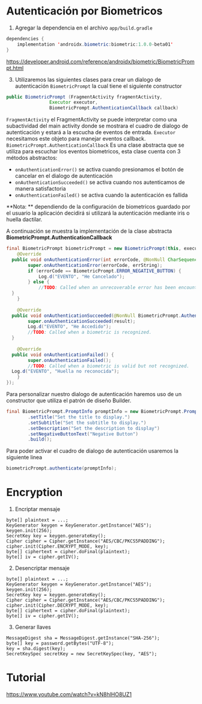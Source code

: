 # Autenticación por Biometricos

1. Agregar la dependencia en el archivo `app/build.gradle` 

```java
dependencies {
    implementation 'androidx.biometric:biometric:1.0.0-beta01'
}
```
https://developer.android.com/reference/androidx/biometric/BiometricPrompt.html

3. Utilizaremos las siguientes clases para crear un dialogo de autenticación
`BiometricPrompt` la cual tiene el siguiente constructor

```java
public BiometricPrompt (FragmentActivity fragmentActivity, 
                Executor executor,   
                BiometricPrompt.AuthenticationCallback callback)
```

`FragmentActivity`   el FragmentActivity se puede interpretar como una subactividad del main activity donde se mostrara el cuadro de dialogo de autenticación y estará a la escucha de eventos de entrada.
`Executor` necesitamos este objeto para manejar eventos callback.
`BiometricPrompt.AuthenticationCallback` Es una clase abstracta que se utiliza para escuchar los eventos biometricos, 
esta clase cuenta con 3 métodos abstractos:

- `onAuthenticationError()`  se activa cuando presionamos el botón de cancelar en el dialogo de autenticación
- `onAuthenticationSucceeded()` se activa cuando nos autenticamos de manera satisfactoria
-  `onAuthenticationFailed()` se activa cuando la autenticación es fallida



**Nota: ** dependiendo de la configuración de biometricos guardado por el usuario la aplicación decidirá si utilizará la autenticación mediante iris o huella dactilar.

A continuación se muestra la implementación de la clase abstracta **BiometricPrompt.AuthenticationCallback**

```java
final BiometricPrompt biometricPrompt = new BiometricPrompt(this, executor, new BiometricPrompt.AuthenticationCallback() {  
    @Override  
  public void onAuthenticationError(int errorCode, @NonNull CharSequence errString) {  
        super.onAuthenticationError(errorCode, errString);  
        if (errorCode == BiometricPrompt.ERROR_NEGATIVE_BUTTON) {  
            Log.d("EVENTO", "He Cancelado");  
        } else {  
            //TODO: Called when an unrecoverable error has been encountered and the operation is complete.  
  }  
    }  
  
    @Override  
  public void onAuthenticationSucceeded(@NonNull BiometricPrompt.AuthenticationResult result) {  
        super.onAuthenticationSucceeded(result);  
        Log.d("EVENTO", "He Accedido");  
        //TODO: Called when a biometric is recognized.  
  }  
  
    @Override  
  public void onAuthenticationFailed() {  
        super.onAuthenticationFailed();  
        //TODO: Called when a biometric is valid but not recognized.  
  Log.d("EVENTO", "Huella no reconocida");  
    }  
});
```

Para personalizar nuestro dialogo de autenticación haremos uso de un constructor que utiliza el patrón de diseño
Builder.

```java
final BiometricPrompt.PromptInfo promptInfo = new BiometricPrompt.PromptInfo.Builder()  
        .setTitle("Set the title to display.")  
        .setSubtitle("Set the subtitle to display.")  
        .setDescription("Set the description to display")  
        .setNegativeButtonText("Negative Button")  
        .build();
```

Para poder activar el cuadro de dialogo de autenticación usaremos la siguiente linea

```java
biometricPrompt.authenticate(promptInfo);
```

# Encryption

1. Encriptar mensaje 
```
byte[] plaintext = ...;
KeyGenerator keygen = KeyGenerator.getInstance("AES");
keygen.init(256);
SecretKey key = keygen.generateKey();
Cipher cipher = Cipher.getInstance("AES/CBC/PKCS5PADDING");
cipher.init(Cipher.ENCRYPT_MODE, key);
byte[] ciphertext = cipher.doFinal(plaintext);
byte[] iv = cipher.getIV();
```
2. Desencriptar mensaje
```
byte[] plaintext = ...;
KeyGenerator keygen = KeyGenerator.getInstance("AES");
keygen.init(256);
SecretKey key = keygen.generateKey();
Cipher cipher = Cipher.getInstance("AES/CBC/PKCS5PADDING");
cipher.init(Cipher.DECRYPT_MODE, key);
byte[] ciphertext = cipher.doFinal(plaintext);
byte[] iv = cipher.getIV();
```
3. Generar llaves
```
MessageDigest sha = MessageDigest.getInstance("SHA-256");
byte[] key = password.getBytes("UTF-8");
key = sha.digest(key);
SecretKeySpec secretKey = new SecretKeySpec(key, "AES");
```
# Tutorial

https://www.youtube.com/watch?v=kN8hlHO8UZ1

